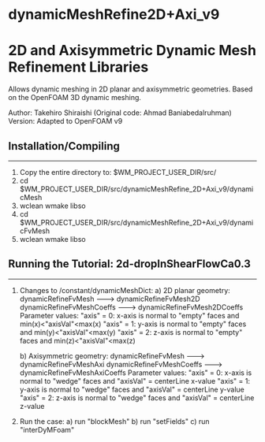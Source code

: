 # dynamicMeshRefine2D+Axi_v9

2D and Axisymmetric Dynamic Mesh Refinement Libraries
=====================================================
Allows dynamic meshing in 2D planar and axisymmetric geometries.
Based on the OpenFOAM  3D dynamic meshing.

Author:        Takehiro Shiraishi (Original code: Ahmad Baniabedalruhman)
Version:       Adapted to OpenFOAM v9

## Installation/Compiling
----------------------
1. Copy the entire directory to:  $WM_PROJECT_USER_DIR/src/
2. cd $WM_PROJECT_USER_DIR/src/dynamicMeshRefine_2D+Axi_v9/dynamicMesh
3. wclean
   wmake libso
4. cd $WM_PROJECT_USER_DIR/src/dynamicMeshRefine_2D+Axi_v9/dynamicFvMesh
5. wclean
   wmake libso

## Running the Tutorial:   2d-dropInShearFlowCa0.3
-----------------------------------------------

1) Changes to <caseDir>/constant/dynamicMeshDict:
   a) 2D planar geometry:
      dynamicRefineFvMesh       ---> dynamicRefineFvMesh2D  
      dynamicRefineFvMeshCoeffs ---> dynamicRefineFvMesh2DCoeffs
      Parameter values:
        "axis" = 0: x-axis is normal to "empty" faces and min(x)<"axisVal"<max(x)
        "axis" = 1: y-axis is normal to "empty" faces and min(y)<"axisVal"<max(y)
        "axis" = 2: z-axis is normal to "empty" faces and min(z)<"axisVal"<max(z)

   b) Axisymmetric geometry:
      dynamicRefineFvMesh       ---> dynamicRefineFvMeshAxi
      dynamicRefineFvMeshCoeffs ---> dynamicRefineFvMeshAxiCoeffs
      Parameter values:
        "axis" = 0: x-axis is normal to "wedge" faces and "axisVal" = centerLine x-value
        "axis" = 1: y-axis is normal to "wedge" faces and "axisVal" = centerLine y-value
        "axis" = 2: z-axis is normal to "wedge" faces and "axisVal" = centerLine z-value


2) Run the case:
   a) run "blockMesh"
   b) run "setFields"
   c) run "interDyMFoam"

